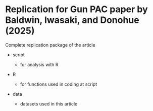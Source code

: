 # Replication for Gun PAC paper by Baldwin, Iwasaki, and Donohue (2025)
Complete replication package of the article

- script
  - for analysis with R

- R
  - for functions used in coding at script

- data
  - datasets used in this article
